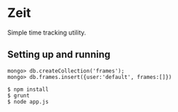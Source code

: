 Zeit
================================================================================

Simple time tracking utility.

Setting up and running
--------------------------------------------------------------------------------

```
mongo> db.createCollection('frames');
mongo> db.frames.insert({user:'default', frames:[]})

$ npm install
$ grunt
$ node app.js
```
